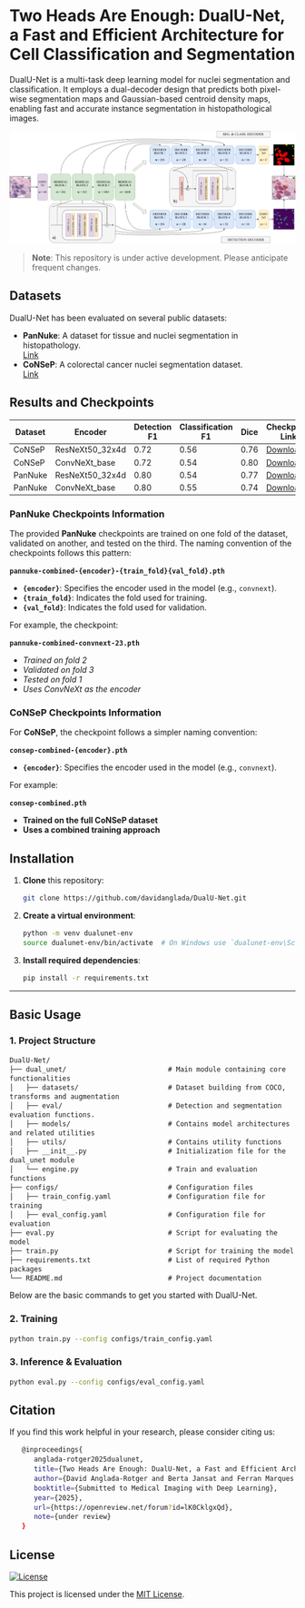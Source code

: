 # Two Heads Are Enough: DualU-Net, a Fast and Efficient Architecture for Cell Classification and Segmentation

DualU-Net is a multi-task deep learning model for nuclei segmentation and classification. It employs a dual-decoder design that predicts both pixel-wise segmentation maps and Gaussian-based centroid density maps, enabling fast and accurate instance segmentation in histopathological images.

![DualU-Net Architecture](docs/esquema_ex.jpg)

> **Note**: This repository is under active development. Please anticipate frequent changes.

## Datasets

DualU-Net has been evaluated on several public datasets:

- **PanNuke**: A dataset for tissue and nuclei segmentation in histopathology.  
  [Link](https://arxiv.org/abs/2003.10778)
- **CoNSeP**: A colorectal cancer nuclei segmentation dataset.  
  [Link](https://github.com/vqdang/hover_net)

## Results and Checkpoints

| Dataset  | Encoder              | Detection F1 | Classification F1 | Dice  | Checkpoint Link |
|----------|----------------------|-------------|------------------|-------|----------------|
| CoNSeP   | ResNeXt50_32x4d      | 0.72        | 0.56             | 0.76  | [Download](https://drive.google.com/file/d/1v10hZvHK51V2u7QdqW5cU_EiLZ8KsvAv/view?usp=sharing) |                                   
| CoNSeP   | ConvNeXt_base        | 0.72        | 0.54             | 0.80  | [Download](https://drive.google.com/file/d/13KhPec60ctwBr7C-XjR1ah6H7cD800Q9/view?usp=sharing) |                                  
| PanNuke  | ResNeXt50_32x4d      | 0.80        | 0.54             | 0.77  | [Download](https://drive.google.com/drive/folders/1vnAJgmoaRf0I2C9HVWl-vM4ClsMAhH9T?usp=drive_link) |                                  
| PanNuke  | ConvNeXt_base        | 0.80        | 0.55             | 0.74  | [Download](https://drive.google.com/drive/folders/1shCvv29LDLxHygALOMqUIpfjIEAaaBhz?usp=sharing) |


### PanNuke Checkpoints Information

The provided **PanNuke** checkpoints are trained on one fold of the dataset, validated on another, and tested on the third. The naming convention of the checkpoints follows this pattern:

**`pannuke-combined-{encoder}-{train_fold}{val_fold}.pth`**

- **`{encoder}`**: Specifies the encoder used in the model (e.g., `convnext`).
- **`{train_fold}`**: Indicates the fold used for training.
- **`{val_fold}`**: Indicates the fold used for validation.

For example, the checkpoint:
  
  **`pannuke-combined-convnext-23.pth`**  
  - *Trained on fold 2*
  - *Validated on fold 3*
  - *Tested on fold 1*
  - *Uses ConvNeXt as the encoder*


### CoNSeP Checkpoints Information

For **CoNSeP**, the checkpoint follows a simpler naming convention:

**`consep-combined-{encoder}.pth`**

- **`{encoder}`**: Specifies the encoder used in the model (e.g., `convnext`).

For example:
  
  **`consep-combined.pth`**  
  - **Trained on the full CoNSeP dataset**  
  - **Uses a combined training approach**



## Installation

1. **Clone** this repository:
   ```bash
   git clone https://github.com/davidanglada/DualU-Net.git
   ```

2. **Create a virtual environment**:
   ```bash
   python -m venv dualunet-env
   source dualunet-env/bin/activate  # On Windows use `dualunet-env\Scripts\activate`
   ```

3. **Install required dependencies**:
   ```bash
   pip install -r requirements.txt
   ```

---

## Basic Usage

### 1. Project Structure

```
DualU-Net/
├── dual_unet/                         # Main module containing core functionalities
│   ├── datasets/                      # Dataset building from COCO, transforms and augmentation
│   ├── eval/                          # Detection and segmentation evaluation functions.
│   ├── models/                        # Contains model architectures and related utilities
│   ├── utils/                         # Contains utility functions
│   ├── __init__.py                    # Initialization file for the dual_unet module
│   └── engine.py                      # Train and evaluation functions
├── configs/                           # Configuration files
│   ├── train_config.yaml              # Configuration file for training
│   ├── eval_config.yaml               # Configuration file for evaluation
├── eval.py                            # Script for evaluating the model
├── train.py                           # Script for training the model
├── requirements.txt                   # List of required Python packages
└── README.md                          # Project documentation
```

Below are the basic commands to get you started with DualU-Net.

### 2. Training

```bash
python train.py --config configs/train_config.yaml
```

### 3. Inference & Evaluation

```bash
python eval.py --config configs/eval_config.yaml
```

## Citation
If you find this work helpful in your research, please consider citing us:
```bash
   @inproceedings{
      anglada-rotger2025dualunet,
      title={Two Heads Are Enough: DualU-Net, a Fast and Efficient Architecture for Nuclei Instance Segmentation},
      author={David Anglada-Rotger and Berta Jansat and Ferran Marques and Montse Pard{\`a}s},
      booktitle={Submitted to Medical Imaging with Deep Learning},
      year={2025},
      url={https://openreview.net/forum?id=lK0CklgxQd},
      note={under review}
   }
```

## License
[![License](https://img.shields.io/badge/license-MIT-blue.svg)](LICENSE)

This project is licensed under the [MIT License](LICENSE).